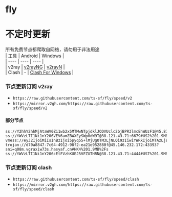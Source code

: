 # fly
# 不定时更新
所有免费节点都爬取自网络，请勿用于非法用途  
|  工具  | Android  | Windows  |  
|  ----  | ----   | ----  |  
| v2ray  | [v2rayNG](https://github.com/2dust/v2rayNG/releases) | [v2rayN](https://github.com/2dust/v2rayN/releases) |  
| Clash  | - | [Clash For Windows](https://github.com/2dust/clashN/releases) | 
  
### 节点更新订阅  v2ray
- `https://raw.githubusercontent.com/ts-sf/fly/speed/v2`  
- `https://mirror.v2gh.com/https://raw.githubusercontent.com/ts-sf/fly/speed/v2`  

#### 部分节点  
``` 
ss://Y2hhY2hhMjAtaWV0Zi1wb2x5MTMwNTpjdklJODVUclc2bjBPR3lmcEhWUzF1@45.87.175.157:8080#%E6%9C%AA%E7%9F%A516%204.6MB%2Fs
ss://YWVzLTI1Ni1nY206VEV6amZBWXEySWp0dW9T@38.121.43.71:6679#US2%201.9MB%2Fs
vmess://eyJ2IjoiMiIsInBzIjoi5pyq55+lMjUgOTM3LjNLQi9zIiwiYWRkIjoiMTAzLjEwNi4yMjkuNTQiLCJwb3J0IjoiNTAyNjYiLCJpZCI6IjVlZGY1ODRlLTEzNTEtNDM2Yi05OWIyLTEwMzNiYTU5M2QwMiIsImFpZCI6IjAiLCJzY3kiOiJhdXRvIiwibmV0IjoidGNwIiwidHlwZSI6Im5vbmUiLCJob3N0IjoiIiwicGF0aCI6IiIsInRscyI6IiIsInNuaSI6IiIsInRlc3RfbmFtZSI6IjI1In0=
trojan://d70a8847-7c64-4912-98f2-ea21e952880f@45.146.232.172:43393?sni=q08m.vgraxiw73s.hasyaf.cn#HK4%201.9MB%2Fs
ss://YWVzLTI1Ni1nY206cEtFVzhKUEJ5VFZUTHRN@38.121.43.71:4444#US7%201.9MB%2Fs
```
### 节点更新订阅  clash
- `https://raw.githubusercontent.com/ts-sf/fly/speed/clash`  
- `https://mirror.v2gh.com/https://raw.githubusercontent.com/ts-sf/fly/speed/clash`  


